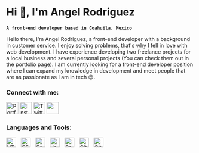 # Hi 👋, I'm Angel Rodriguez
**`A front-end developer based in Coahuila, Mexico`**

Hello there, I'm Angel Rodriguez, a front-end developer with a background in customer service. I enjoy solving problems, that's why I fell in love with web development. I have experience developing two freelance projects for a local business and several personal projects (You can check them out in the portfolio page). I am currently looking for a front-end developer position where I can expand my knowledge in development and meet people that are as passionate as I am in tech 😊.

### Connect with me:

<p>
  <a target="_blank" href="https://ardzcodes.tech"><img width="32px" alt="Portfolio" title="Portfolio" src="https://img.icons8.com/fluency-systems-regular/48/null/internet.png"/></a>  
  <a href="https://www.instagram.com/ardzcodes24/"><img width="32px" alt="Instagram" title="Instagram" src="https://img.icons8.com/material/48/null/instagram-new--v1.png"/></a>
  <a href="https://twitter.com/ardzcodes24"><img width="32px" alt="Twitter" title="Twitter" src="https://img.icons8.com/material/48/null/twitter--v2.png"/></a>
  <a href="https://www.linkedin.com/in/ardzcodes/" alt="Linkedin" title="Linkedin"><img width="32px" src="https://img.icons8.com/material/48/null/linkedin--v1.png"/></a>
  
</p>

### Languages and Tools:

<img align="left" alt="HTML5" width="26px" src="https://cdn.jsdelivr.net/gh/devicons/devicon/icons/html5/html5-original.svg" style="padding-right:10px;" />
<img align="left" alt="CSS3" width="26px" src="https://cdn.jsdelivr.net/gh/devicons/devicon/icons/css3/css3-original.svg" style="padding-right:10px;" />
<img align="left" alt="Sass" width="26px" src="https://cdn.jsdelivr.net/gh/devicons/devicon/icons/sass/sass-original.svg" style="padding-right:10px;" />
<img align="left" alt="JavaScript" width="26px" src="https://cdn.jsdelivr.net/gh/devicons/devicon/icons/javascript/javascript-original.svg" style="padding-right:10px;" />
<img align="left" alt="React" width="26px" src="https://cdn.jsdelivr.net/gh/devicons/devicon/icons/react/react-original.svg" style="padding-right:10px;" />
<img align="left" alt="Git" width="26px" src="https://cdn.jsdelivr.net/gh/devicons/devicon/icons/git/git-original.svg" style="padding-right:10px;" />
<img align="left" alt="GitHub" width="26px" src="https://user-images.githubusercontent.com/3369400/139448065-39a229ba-4b06-434b-bc67-616e2ed80c8f.png" style="padding-right:10px;" />

